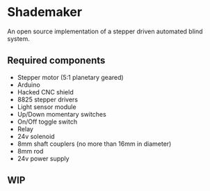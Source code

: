 # Shademaker

An open source implementation of a stepper driven automated blind system.

## Required components
* Stepper motor (5:1 planetary geared)
* Arduino
* Hacked CNC shield
* 8825 stepper drivers
* Light sensor module
* Up/Down momentary switches
* On/Off toggle switch
* Relay
* 24v solenoid
* 8mm shaft couplers (no more than 16mm in diameter)
* 8mm rod
* 24v power supply

## WIP
